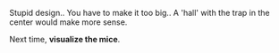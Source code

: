 Stupid design.. You have to make it too big.. A 'hall' with the trap in the
center would make more sense.

Next time, **visualize the mice**.
